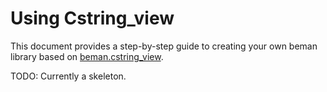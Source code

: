 # Using Cstring_view

This document provides a step-by-step guide to creating your own beman
library based on [beman.cstring_view](https://github.com/dascandy/cstring_view/).

TODO: Currently a skeleton.
